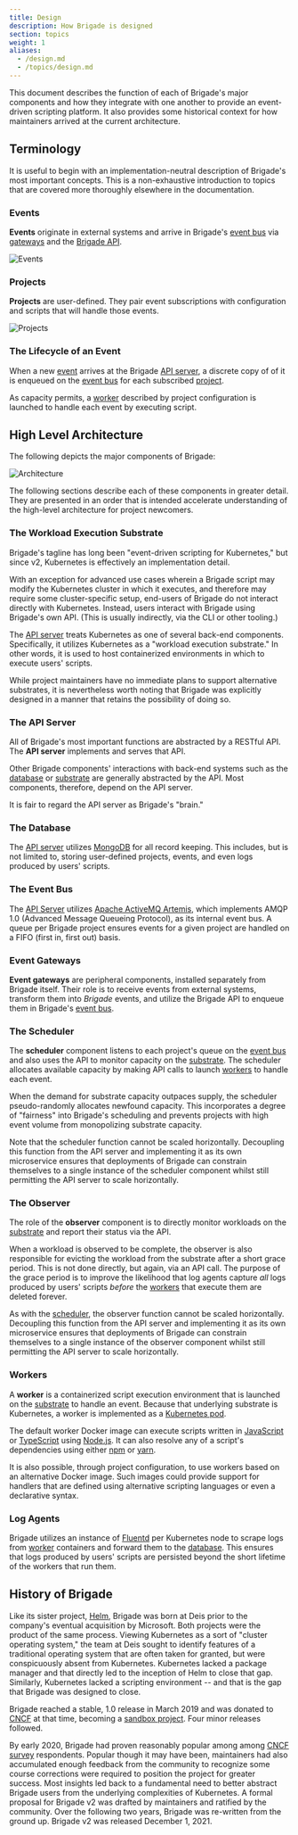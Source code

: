 ```yaml
---
title: Design
description: How Brigade is designed
section: topics
weight: 1
aliases:
  - /design.md
  - /topics/design.md
---
```


This document describes the function of each of Brigade's major components and
how they integrate with one another to provide an event-driven scripting
platform. It also provides some historical context for how maintainers arrived
at the current architecture.

## Terminology

It is useful to begin with an implementation-neutral description of Brigade's
most important concepts. This is a non-exhaustive introduction to topics that
are covered more thoroughly elsewhere in the documentation.

### Events

__Events__ originate in external systems and arrive in Brigade's
[event bus](#the-event-bus) via [gateways](#event-gateways) and the
[Brigade API](#the-api-server).

![Events](/img/design-events.png)

### Projects

__Projects__ are user-defined. They pair event subscriptions with configuration
and scripts that will handle those events.

![Projects](/img/design-projects.png)

### The Lifecycle of an Event

When a new [event](#events) arrives at the Brigade
[API server](#the-api-server), a discrete copy of of it is enqueued on the
[event bus](#the-event-bus) for each subscribed [project](#projects).

As capacity permits, a [worker](#workers) described by project configuration is
launched to handle each event by executing script.

## High Level Architecture

The following depicts the major components of Brigade:

![Architecture](/img/design-architecture.png)

The following sections describe each of these components in greater detail. They
are presented in an order that is intended accelerate understanding of the
high-level architecture for project newcomers.

### The Workload Execution Substrate

Brigade's tagline has long been "event-driven scripting for Kubernetes,"
but since v2, Kubernetes is effectively an implementation detail.

With an exception for advanced use cases wherein a Brigade script may modify the
Kubernetes cluster in which it executes, and therefore may require some
cluster-specific setup, end-users of Brigade do not interact directly with
Kubernetes. Instead, users interact with Brigade using Brigade's own API. (This
is usually indirectly, via the CLI or other tooling.)

The [API server](#the-api-server) treats Kubernetes as one of several back-end
components. Specifically, it utilizes Kubernetes as a "workload execution
substrate." In other words, it is used to host containerized environments in
which to execute users' scripts.

While project maintainers have no immediate plans to support alternative
substrates, it is nevertheless worth noting that Brigade was explicitly designed
in a manner that retains the possibility of doing so.

### The API Server

All of Brigade's most important functions are abstracted by a RESTful API.
The __API server__ implements and serves that API.

Other Brigade components' interactions with back-end systems such as the
[database](#the-database) or [substrate](#the-workload-execution-substrate) are
generally abstracted by the API. Most components, therefore, depend on the API
server.

It is fair to regard the API server as Brigade's "brain."

### The Database

The [API server](#the-api-server) utilizes [MongoDB](https://www.mongodb.com/)
for all record keeping. This includes, but is not limited to, storing
user-defined projects, events, and even logs produced by users' scripts.

### The Event Bus

The [API Server](#the-api-server) utilizes
[Apache ActiveMQ Artemis](https://activemq.apache.org/components/artemis/),
which implements AMQP 1.0 (Advanced Message Queueing Protocol), as its internal
event bus. A queue per Brigade project ensures events for a given project are
handled on a FIFO (first in, first out) basis.

### Event Gateways

__Event gateways__ are peripheral components, installed separately from Brigade
itself. Their role is to receive events from external systems, transform them
into _Brigade_ events, and utilize the Brigade API to enqueue them in Brigade's
[event bus](#the-event-bus).

### The Scheduler

The __scheduler__ component listens to each project's queue on the
[event bus](#the-event-bus) and also uses the API to monitor capacity on the
[substrate](#the-workload-execution-substrate). The scheduler allocates
available capacity by making API calls to launch [workers](#workers) to handle
each event.

When the demand for substrate capacity outpaces supply, the scheduler
pseudo-randomly allocates newfound capacity. This incorporates a degree of
"fairness" into Brigade's scheduling and prevents projects with high event
volume from monopolizing substrate capacity.

Note that the scheduler function cannot be scaled horizontally. Decoupling this
function from the API server and implementing it as its own microservice ensures
that deployments of Brigade can constrain themselves to a single instance of the
scheduler component whilst still permitting the API server to scale
horizontally.

### The Observer

The role of the __observer__ component is to directly monitor workloads on the
[substrate](#the-workload-execution-substrate) and report their status via the
API.

When a workload is observed to be complete, the observer is also responsible for
evicting the workload from the substrate after a short grace period. This is not
done directly, but again, via an API call. The purpose of the grace period is to
improve the likelihood that log agents capture _all_ logs produced by users'
scripts _before_ the [workers](#workers) that execute them are deleted forever.

As with the [scheduler](#the-scheduler), the observer function cannot be scaled
horizontally. Decoupling this function from the API server and implementing it
as its own microservice ensures that deployments of Brigade can constrain
themselves to a single instance of the observer component whilst still
permitting the API server to scale horizontally.

### Workers

A __worker__ is a containerized script execution environment that is launched
on the [substrate](#the-workload-execution-substrate) to handle an event.
Because that underlying substrate is Kubernetes, a worker is implemented as a
[Kubernetes pod](https://kubernetes.io/docs/concepts/workloads/pods/).

The default worker Docker image can execute scripts written in
[JavaScript](https://en.wikipedia.org/wiki/JavaScript) or
[TypeScript](https://www.typescriptlang.org/) using
[Node.js](https://nodejs.org/). It can also resolve any of a script's
dependencies using either
[npm](https://nodejs.org/en/knowledge/getting-started/npm/what-is-npm/) or
[yarn](https://yarnpkg.com/).

It is also possible, through project configuration, to use workers based on an
alternative Docker image. Such images could provide support for handlers that
are defined using alternative scripting languages or even a declarative syntax.

### Log Agents

Brigade utilizes an instance of [Fluentd](https://www.fluentd.org/) per
Kubernetes node to scrape logs from [worker](#workers) containers and forward
them to the [database](#the-database). This ensures that logs produced by users'
scripts are persisted beyond the short lifetime of the workers that run them.

## History of Brigade

Like its sister project, [Helm](https://helm.sh/), Brigade was born at Deis
prior to the company's eventual acquisition by Microsoft. Both projects were the
product of the same process. Viewing Kubernetes as a sort of "cluster operating
system," the team at Deis sought to identify features of a traditional operating
system that are often taken for granted, but were conspicuously absent from
Kubernetes. Kubernetes lacked a package manager and that directly led to the
inception of Helm to close that gap. Similarly, Kubernetes lacked a scripting
environment -- and that is the gap that Brigade was designed to close.

Brigade reached a stable, 1.0 release in March 2019 and was donated to
[CNCF](https://www.cncf.io/) at that time, becoming a
[sandbox project](https://www.cncf.io/sandbox-projects/). Four minor releases
followed.

By early 2020, Brigade had proven reasonably popular among among
[CNCF survey](https://www.cncf.io/wp-content/uploads/2020/08/CNCF_Survey_Report.pdf)
respondents. Popular though it may have been, maintainers had also accumulated
enough feedback from the community to recognize some course corrections were
required to position the project for greater success. Most insights led back to
a fundamental need to better abstract Brigade users from the underlying
complexities of Kubernetes. A formal proposal for Brigade v2 was drafted by
maintainers and ratified by the community. Over the following two years, Brigade
was re-written from the ground up. Brigade v2 was released December 1, 2021.
